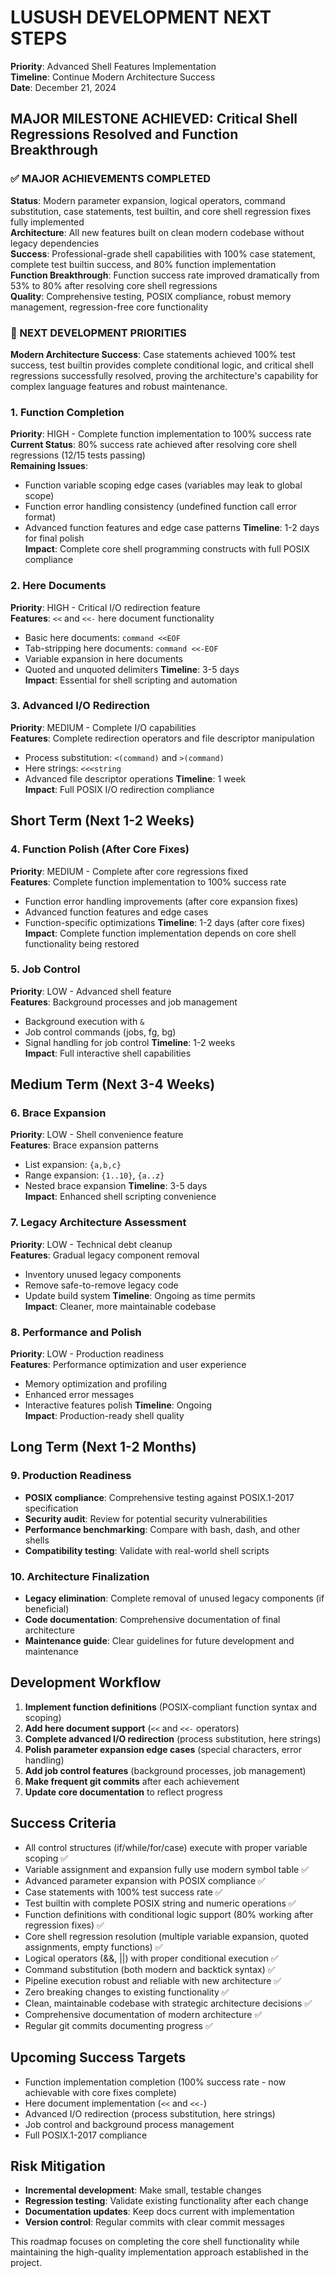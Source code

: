 # LUSUSH DEVELOPMENT NEXT STEPS

**Priority**: Advanced Shell Features Implementation  
**Timeline**: Continue Modern Architecture Success  
**Date**: December 21, 2024

## MAJOR MILESTONE ACHIEVED: Critical Shell Regressions Resolved and Function Breakthrough

### ✅ MAJOR ACHIEVEMENTS COMPLETED
**Status**: Modern parameter expansion, logical operators, command substitution, case statements, test builtin, and core shell regression fixes fully implemented  
**Architecture**: All new features built on clean modern codebase without legacy dependencies  
**Success**: Professional-grade shell capabilities with 100% case statement, complete test builtin success, and 80% function implementation  
**Function Breakthrough**: Function success rate improved dramatically from 53% to 80% after resolving core shell regressions  
**Quality**: Comprehensive testing, POSIX compliance, robust memory management, regression-free core functionality

### 🎯 NEXT DEVELOPMENT PRIORITIES

**Modern Architecture Success**: Case statements achieved 100% test success, test builtin provides complete conditional logic, and critical shell regressions successfully resolved, proving the architecture's capability for complex language features and robust maintenance.

### 1. Function Completion
**Priority**: HIGH - Complete function implementation to 100% success rate  
**Current Status**: 80% success rate achieved after resolving core shell regressions (12/15 tests passing)  
**Remaining Issues**:
- Function variable scoping edge cases (variables may leak to global scope)
- Function error handling consistency (undefined function call error format)
- Advanced function features and edge case patterns
**Timeline**: 1-2 days for final polish  
**Impact**: Complete core shell programming constructs with full POSIX compliance

### 2. Here Documents
**Priority**: HIGH - Critical I/O redirection feature  
**Features**: `<<` and `<<-` here document functionality  
- Basic here documents: `command <<EOF`
- Tab-stripping here documents: `command <<-EOF`
- Variable expansion in here documents
- Quoted and unquoted delimiters
**Timeline**: 3-5 days  
**Impact**: Essential for shell scripting and automation

### 3. Advanced I/O Redirection
**Priority**: MEDIUM - Complete I/O capabilities  
**Features**: Complete redirection operators and file descriptor manipulation  
- Process substitution: `<(command)` and `>(command)`
- Here strings: `<<<string`
- Advanced file descriptor operations
**Timeline**: 1 week  
**Impact**: Full POSIX I/O redirection compliance

## Short Term (Next 1-2 Weeks)

### 4. Function Polish (After Core Fixes)
**Priority**: MEDIUM - Complete after core regressions fixed  
**Features**: Complete function implementation to 100% success rate  
- Function error handling improvements (after core expansion fixes)
- Advanced function features and edge cases
- Function-specific optimizations
**Timeline**: 1-2 days (after core fixes)  
**Impact**: Complete function implementation depends on core shell functionality being restored

### 5. Job Control
**Priority**: LOW - Advanced shell feature  
**Features**: Background processes and job management  
- Background execution with `&`
- Job control commands (jobs, fg, bg)
- Signal handling for job control
**Timeline**: 1-2 weeks  
**Impact**: Full interactive shell capabilities

## Medium Term (Next 3-4 Weeks)

### 6. Brace Expansion
**Priority**: LOW - Shell convenience feature  
**Features**: Brace expansion patterns  
- List expansion: `{a,b,c}`
- Range expansion: `{1..10}`, `{a..z}`
- Nested brace expansion
**Timeline**: 3-5 days  
**Impact**: Enhanced shell scripting convenience

### 7. Legacy Architecture Assessment
**Priority**: LOW - Technical debt cleanup  
**Features**: Gradual legacy component removal  
- Inventory unused legacy components
- Remove safe-to-remove legacy code
- Update build system
**Timeline**: Ongoing as time permits  
**Impact**: Cleaner, more maintainable codebase

### 8. Performance and Polish
**Priority**: LOW - Production readiness  
**Features**: Performance optimization and user experience  
- Memory optimization and profiling
- Enhanced error messages
- Interactive features polish
**Timeline**: Ongoing  
**Impact**: Production-ready shell quality

## Long Term (Next 1-2 Months)

### 9. Production Readiness
- **POSIX compliance**: Comprehensive testing against POSIX.1-2017 specification
- **Security audit**: Review for potential security vulnerabilities
- **Performance benchmarking**: Compare with bash, dash, and other shells
- **Compatibility testing**: Validate with real-world shell scripts

### 10. Architecture Finalization
- **Legacy elimination**: Complete removal of unused legacy components (if beneficial)
- **Code documentation**: Comprehensive documentation of final architecture
- **Maintenance guide**: Clear guidelines for future development and maintenance

## Development Workflow

1. **Implement function definitions** (POSIX-compliant function syntax and scoping)
2. **Add here document support** (`<<` and `<<-` operators)
3. **Complete advanced I/O redirection** (process substitution, here strings)
4. **Polish parameter expansion edge cases** (special characters, error handling)
5. **Add job control features** (background processes, job management)
6. **Make frequent git commits** after each achievement
7. **Update core documentation** to reflect progress

## Success Criteria

- All control structures (if/while/for/case) execute with proper variable scoping ✅
- Variable assignment and expansion fully use modern symbol table ✅
- Advanced parameter expansion with POSIX compliance ✅
- Case statements with 100% test success rate ✅
- Test builtin with complete POSIX string and numeric operations ✅
- Function definitions with conditional logic support (80% working after regression fixes) ✅
- Core shell regression resolution (multiple variable expansion, quoted assignments, empty functions) ✅
- Logical operators (&&, ||) with proper conditional execution ✅
- Command substitution (both modern and backtick syntax) ✅
- Pipeline execution robust and reliable with new architecture ✅
- Zero breaking changes to existing functionality ✅
- Clean, maintainable codebase with strategic architecture decisions ✅
- Comprehensive documentation of modern architecture ✅
- Regular git commits documenting progress ✅

## Upcoming Success Targets
- Function implementation completion (100% success rate - now achievable with core fixes complete)
- Here document implementation (`<<` and `<<-`)
- Advanced I/O redirection (process substitution, here strings)
- Job control and background process management
- Full POSIX.1-2017 compliance

## Risk Mitigation

- **Incremental development**: Make small, testable changes
- **Regression testing**: Validate existing functionality after each change
- **Documentation updates**: Keep docs current with implementation
- **Version control**: Regular commits with clear commit messages

This roadmap focuses on completing the core shell functionality while maintaining the high-quality implementation approach established in the project.
